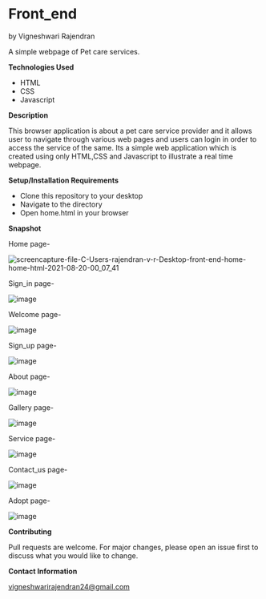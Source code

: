 # Front_end
by Vigneshwari Rajendran

A simple webpage of Pet care services.

**Technologies Used**

 - HTML
 - CSS
 - Javascript

**Description**

This browser application is about a pet care service provider and it allows user to navigate through various web pages and users can login in order to access the service of the same. Its a simple web application which is created using only HTML,CSS and Javascript to illustrate a real time webpage.

**Setup/Installation Requirements**

 - Clone this repository to your desktop
 - Navigate to the directory
 - Open home.html in your browser

**Snapshot**

Home page-

![screencapture-file-C-Users-rajendran-v-r-Desktop-front-end-home-home-html-2021-08-20-00_07_41](https://user-images.githubusercontent.com/51949214/130125825-20dd4512-8f92-402c-943f-fa40fb03db68.png)

Sign_in page-

![image](https://user-images.githubusercontent.com/51949214/128046232-a7b5ed86-46fa-4ae3-a08b-53cc9420e6e7.png)

Welcome page-

![image](https://user-images.githubusercontent.com/51949214/129948938-f00b4031-ad0f-4c23-ac45-f5bb71da6eb6.png)

Sign_up page-

![image](https://user-images.githubusercontent.com/51949214/129947495-8e0a403c-40ed-49c4-917e-c00580aa07bd.png)

About page-

![image](https://user-images.githubusercontent.com/51949214/128046616-e412ec59-6213-47b4-b36a-3adb3611530d.png)

Gallery page-

![image](https://user-images.githubusercontent.com/51949214/128046790-58bdf5af-d2ef-4c0e-a1cf-c851aef67fac.png)

Service page-

![image](https://user-images.githubusercontent.com/51949214/128046977-fa763c37-60e9-4fa9-b568-b68d1728ad0f.png)

Contact_us page-

![image](https://user-images.githubusercontent.com/51949214/128047118-f3e87645-e871-4738-adce-6ee24f90260a.png)

Adopt page-

![image](https://user-images.githubusercontent.com/51949214/128047450-9e2707b5-675a-4c27-915a-4ae7100a2fa9.png)

**Contributing**

Pull requests are welcome. For major changes, please open an issue first to discuss what you would like to change.


**Contact Information**

vigneshwarirajendran24@gmail.com

